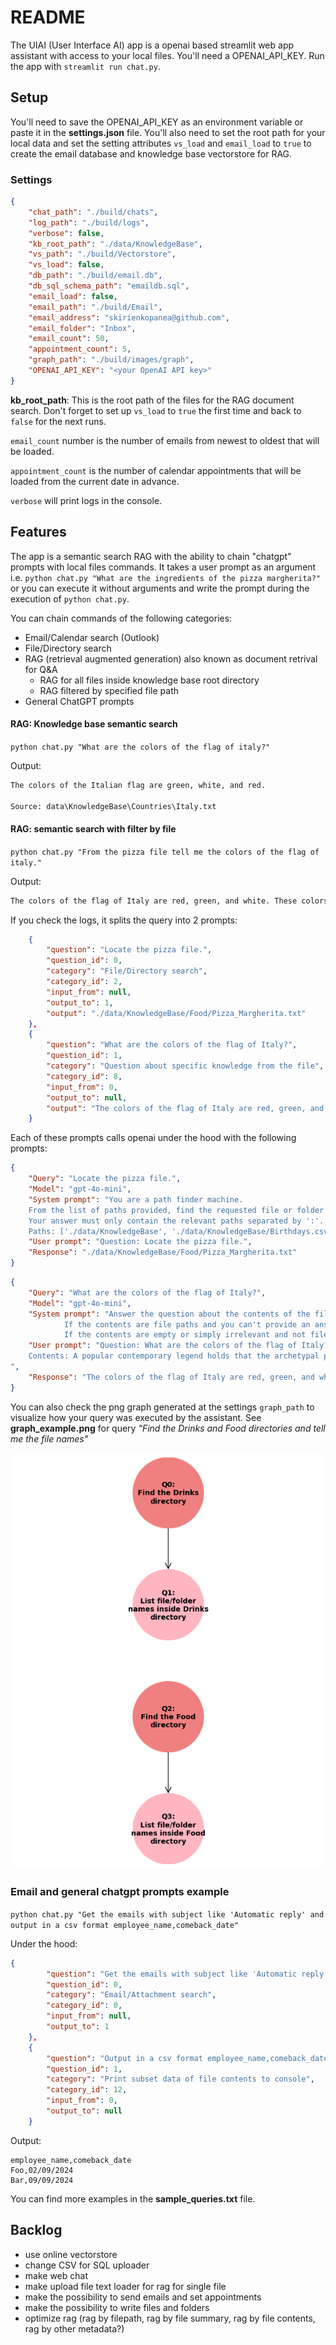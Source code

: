 # README
The UIAI (User Interface AI) app is a openai based streamlit web app assistant with access to your local files. You'll need a OPENAI_API_KEY. Run the app with `streamlit run chat.py`.

## Setup
You'll need to save the OPENAI_API_KEY as an environment variable or paste it in the **settings.json** file. 
You'll also need to set the root path for your local data and set the setting attributes `vs_load` and `email_load` to `true` to create the email database and knowledge base vectorstore for RAG.

### Settings

```json
{
    "chat_path": "./build/chats",
    "log_path": "./build/logs",
    "verbose": false,
    "kb_root_path": "./data/KnowledgeBase",
    "vs_path": "./build/Vectorstore",
    "vs_load": false,
    "db_path": "./build/email.db",
    "db_sql_schema_path": "emaildb.sql",
    "email_load": false,
    "email_path": "./build/Email",
    "email_address": "skirienkopanea@github.com",
    "email_folder": "Inbox",
    "email_count": 50,
    "appointment_count": 5,
    "graph_path": "./build/images/graph",
    "OPENAI_API_KEY": "<your OpenAI API key>"
}
```

**kb_root_path**: This is the root path of the files for the RAG document search. Don't forget to set up `vs_load` to `true` the first time and back to `false` for the next runs.

`email_count` number is the number of emails from newest to oldest that will be loaded.

`appointment_count` is the number of calendar appointments that will be loaded from the current date in advance.

`verbose` will print logs in the console.

## Features
The app is a semantic search RAG with the ability to chain "chatgpt" prompts with local files commands. It takes a user prompt as an argument i.e. `python chat.py "What are the ingredients of the pizza margherita?"` or you can execute it without arguments and write the prompt during the execution of `python chat.py`.

You can chain commands of the following categories:
* Email/Calendar search (Outlook)
* File/Directory search
* RAG (retrieval augmented generation) also known as document retrival for Q&A
    * RAG for all files inside knowledge base root directory
    * RAG filtered by specified file path
* General ChatGPT prompts

#### RAG: Knowledge base semantic search
`python chat.py "What are the colors of the flag of italy?"`

Output:
```txt
The colors of the Italian flag are green, white, and red.

Source: data\KnowledgeBase\Countries\Italy.txt
```

#### RAG: semantic search with filter by file
`python chat.py "From the pizza file tell me the colors of the flag of italy."`

Output:
```txt
The colors of the flag of Italy are red, green, and white. These colors are represented in the traditional Pizza Margherita, where red comes from tomato, green from basil, and white from mozzarella.
```

If you check the logs, it splits the query into 2 prompts:

```json
    {
        "question": "Locate the pizza file.",
        "question_id": 0,
        "category": "File/Directory search",
        "category_id": 2,
        "input_from": null,
        "output_to": 1,
        "output": "./data/KnowledgeBase/Food/Pizza_Margherita.txt"
    },
    {
        "question": "What are the colors of the flag of Italy?",
        "question_id": 1,
        "category": "Question about specific knowledge from the file",
        "category_id": 8,
        "input_from": 0,
        "output_to": null,
        "output": "The colors of the flag of Italy are red, green, and white. These colors are represented in the traditional Pizza Margherita, where red comes from tomato, green from basil, and white from mozzarella."
    }
```

Each of these prompts calls openai under the hood with the following prompts:

```json
{
    "Query": "Locate the pizza file.",
    "Model": "gpt-4o-mini",
    "System prompt": "You are a path finder machine.
    From the list of paths provided, find the requested file or folder paths according to the question. 
    Your answer must only contain the relevant paths separated by ':'.
    Paths: ['./data/KnowledgeBase', './data/KnowledgeBase/Birthdays.csv', './data/KnowledgeBase/Countries', './data/KnowledgeBase/Countries/Italy.txt', './data/KnowledgeBase/Drinks', './data/KnowledgeBase/Drinks/cafe_con_leche.txt', './data/KnowledgeBase/Drinks/Water.txt', './data/KnowledgeBase/Drinks/Images', './data/KnowledgeBase/Drinks/Images', './data/KnowledgeBase/Food', './data/KnowledgeBase/Food/Cheese_Burger.txt', './data/KnowledgeBase/Food/Pizza_Margherita.txt', './data/KnowledgeBase/Food/Images', './data/KnowledgeBase/Food/Images', './data/KnowledgeBase/Games', './data/KnowledgeBase/Games/Fortune Teller.txt', './data/KnowledgeBase/Games/SQL', './data/KnowledgeBase/Games/SQL', './data/KnowledgeBase/Work', './data/KnowledgeBase/Work/Misc', './data/KnowledgeBase/Work/Misc/Employees.csv', './data/KnowledgeBase/Work/Misc/Helloworld.txt']",
    "User prompt": "Question: Locate the pizza file.",
    "Response": "./data/KnowledgeBase/Food/Pizza_Margherita.txt"
}
```
```json
{
    "Query": "What are the colors of the flag of Italy?",
    "Model": "gpt-4o-mini",
    "System prompt": "Answer the question about the contents of the file. Don't use outside information.
            If the contents are file paths and you can't provide an answer, then say 'Path (path) couldn't match any info based on your query. Try to type your query differently'.
            If the contents are empty or simply irrelevant and not file paths, then just say that you don't have the context to provide an answer and explain what is mentioned in the context.",        
    "User prompt": "Question: What are the colors of the flag of Italy?
    Contents: A popular contemporary legend holds that the archetypal pizza Margherita was invented in June 1889, when the Royal Palace of Capodimonte commissioned the Neapolitan pizzaiolo Raffaele Esposito to create a pizza in honor of the visiting Queen Margherita. Of the three different pizzas he created, the Queen strongly preferred a pizza swathed in the colors of the Italian flag�red (tomato), green (basil), and white (mozzarella). [7] Supposedly, this type of pizza was then named after the Queen
",
    "Response": "The colors of the flag of Italy are red, green, and white. These colors are represented in the traditional Pizza Margherita, where red comes from tomato, green from basil, and white from mozzarella."
}
```

You can also check the png graph generated at the settings `graph_path` to visualize how your query was executed by the assistant. See **graph_example.png** for query *"Find the Drinks and Food directories and tell me the file names"*

![Graph](graph_example.png)

### Email and general chatgpt prompts example

`python chat.py "Get the emails with subject like 'Automatic reply' and output in a csv format employee_name,comeback_date"`

Under the hood:

```json
{
        "question": "Get the emails with subject like 'Automatic reply'",
        "question_id": 0,
        "category": "Email/Attachment search",
        "category_id": 0,
        "input_from": null,
        "output_to": 1
    },
    {
        "question": "Output in a csv format employee_name,comeback_date",
        "question_id": 1,
        "category": "Print subset data of file contents to console",
        "category_id": 12,
        "input_from": 0,
        "output_to": null
    }
```

Output:
```csv
employee_name,comeback_date
Foo,02/09/2024
Bar,09/09/2024
```

You can find more examples in the **sample_queries.txt** file.

## Backlog
* use online vectorstore
* change CSV for SQL uploader
* make web chat
* make upload file text loader for rag for single file
* make the possibility to send emails and set appointments
* make the possibility to write files and folders
* optimize rag (rag by filepath, rag by file summary, rag by file contents, rag by other metadata?)
